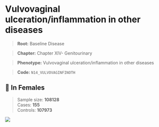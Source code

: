 # Vulvovaginal ulceration/inflammation in other diseases

> **Root:** Baseline Disease  

> **Chapter:** Chapter XIV- Genitourinary  

> **Phenotype:** Vulvovaginal ulceration/inflammation in other diseases  

> **Code:** `N14_VULVOVAGINFINOTH`

## 👩 In Females  
> Sample size: **108128**  
> Cases: **155**  
> Controls: **107973**
<img src="/Disease/Figures/ALL/Incidence/N14_VULVOVAGINFINOTH.png"/>
<CsvTable src="/public/Disease/Data/ALL/Incidence/COX_N14_VULVOVAGINFINOTH.csv" label="🔍 View full results" />
